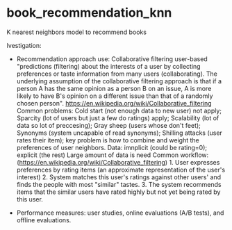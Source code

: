 # book_recommendation_knn
K nearest neighbors model to recommend books


Ivestigation:

- Recommendation approach use: Collaborative filtering user-based
    "predictions (filtering) about the interests of a user by collecting preferences or taste information from many users (collaborating). The underlying assumption of the                 collaborative filtering approach is that if a person A has the same opinion as a person B on an issue, A is more likely to have B's opinion on a different issue than that         of a randomly chosen person". https://en.wikipedia.org/wiki/Collaborative_filtering 
    Common problems: Cold start (not enough data to new user) not apply; Sparcity (lot of users but just a few do ratings) apply; Scalability (lot of data so lot of preccesing);       Gray sheep (users whose don't feet); Synonyms (system uncapable of read synonyms); Shilling attacks (user rates their item); key problem is how to combine and weight the preferences of user neighbors.
    Data: imnplicit (could be rating=0); explicit (the rest)
    Large amount of data is need
    Common workflow: (https://en.wikipedia.org/wiki/Collaborative_filtering)
        1. User expresses preferences by rating items (an approximate representation of the user's interest)
        2. System matches this user's ratings against other users' and finds the people with most "similar" tastes.
        3. The system recommends items that the similar users have rated highly but not yet being rated by this user.
     
- Performance measures: user studies, online evaluations (A/B tests), and offline evaluations.

